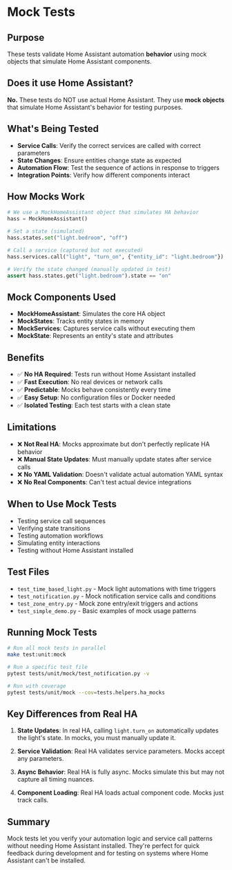 # Mock Tests

## Purpose

These tests validate Home Assistant automation **behavior** using mock objects that simulate Home Assistant components.

## Does it use Home Assistant?

**No.** These tests do NOT use actual Home Assistant. They use **mock objects** that simulate Home Assistant's behavior for testing purposes.

## What's Being Tested

- **Service Calls**: Verify the correct services are called with correct parameters
- **State Changes**: Ensure entities change state as expected
- **Automation Flow**: Test the sequence of actions in response to triggers
- **Integration Points**: Verify how different components interact

## How Mocks Work

```python
# We use a MockHomeAssistant object that simulates HA behavior
hass = MockHomeAssistant()

# Set a state (simulated)
hass.states.set("light.bedroom", "off")

# Call a service (captured but not executed)
hass.services.call("light", "turn_on", {"entity_id": "light.bedroom"})

# Verify the state changed (manually updated in test)
assert hass.states.get("light.bedroom").state == "on"
```

## Mock Components Used

- **MockHomeAssistant**: Simulates the core HA object
- **MockStates**: Tracks entity states in memory
- **MockServices**: Captures service calls without executing them
- **MockState**: Represents an entity's state and attributes

## Benefits

- ✅ **No HA Required**: Tests run without Home Assistant installed
- ✅ **Fast Execution**: No real devices or network calls
- ✅ **Predictable**: Mocks behave consistently every time
- ✅ **Easy Setup**: No configuration files or Docker needed
- ✅ **Isolated Testing**: Each test starts with a clean state

## Limitations

- ❌ **Not Real HA**: Mocks approximate but don't perfectly replicate HA behavior
- ❌ **Manual State Updates**: Must manually update states after service calls
- ❌ **No YAML Validation**: Doesn't validate actual automation YAML syntax
- ❌ **No Real Components**: Can't test actual device integrations

## When to Use Mock Tests

- Testing service call sequences
- Verifying state transitions
- Testing automation workflows
- Simulating entity interactions
- Testing without Home Assistant installed

## Test Files

- `test_time_based_light.py` - Mock light automations with time triggers
- `test_notification.py` - Mock notification service calls and conditions
- `test_zone_entry.py` - Mock zone entry/exit triggers and actions
- `test_simple_demo.py` - Basic examples of mock usage patterns

## Running Mock Tests

```bash
# Run all mock tests in parallel
make test:unit:mock

# Run a specific test file
pytest tests/unit/mock/test_notification.py -v

# Run with coverage
pytest tests/unit/mock --cov=tests.helpers.ha_mocks
```

## Key Differences from Real HA

1. **State Updates**: In real HA, calling `light.turn_on` automatically updates the light's state. In mocks, you must manually update it.

1. **Service Validation**: Real HA validates service parameters. Mocks accept any parameters.

1. **Async Behavior**: Real HA is fully async. Mocks simulate this but may not capture all timing nuances.

1. **Component Loading**: Real HA loads actual component code. Mocks just track calls.

## Summary

Mock tests let you verify your automation logic and service call patterns without needing Home Assistant installed. They're perfect for quick feedback during development and for testing on systems where Home Assistant can't be installed.
